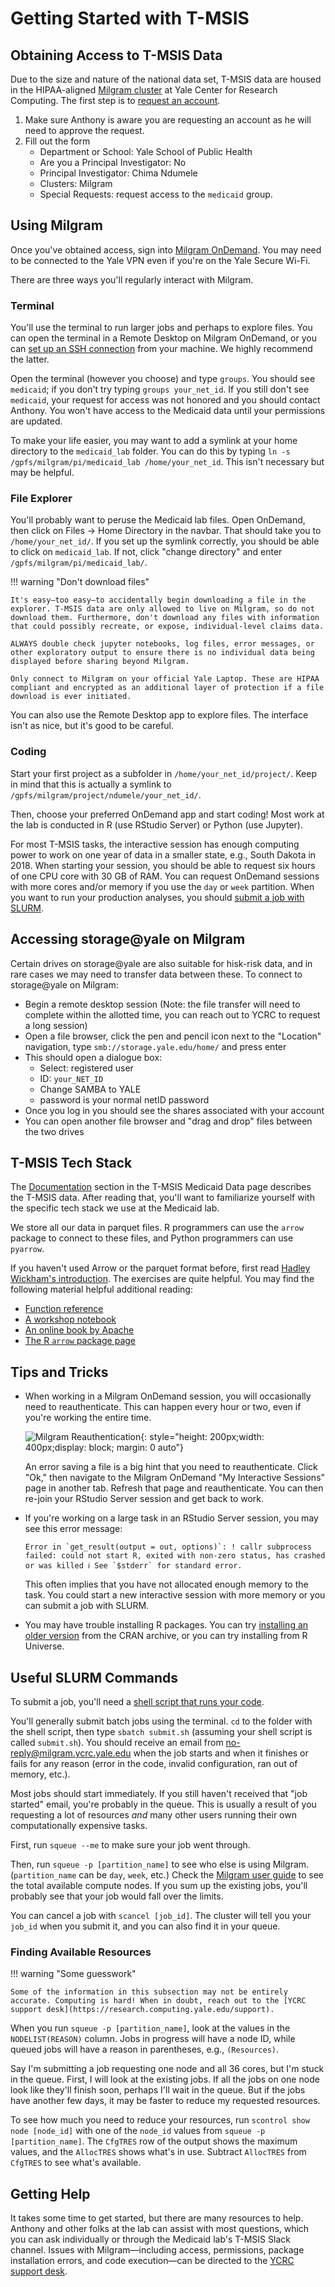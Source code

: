 # Getting Started with T-MSIS

## Obtaining Access to T-MSIS Data
Due to the size and nature of the national data set, T-MSIS data are housed in the HIPAA-aligned [Milgram cluster](https://docs.ycrc.yale.edu/clusters/milgram/) at Yale Center for Research Computing. The first step is to [request an account](https://research.computing.yale.edu/support/hpc/account-request).

1. Make sure Anthony is aware you are requesting an account as he will need to approve the request.
2. Fill out the form
	- Department or School: Yale School of Public Health
	- Are you a Principal Investigator: No
	- Principal Investigator: Chima Ndumele
	- Clusters: Milgram
	- Special Requests: request access to the `medicaid` group.


## Using Milgram

Once you've obtained access, sign into [Milgram OnDemand](https://ood-milgram.ycrc.yale.edu/). You may need to be connected to the Yale VPN even if you're on the Yale Secure Wi-Fi.

There are three ways you'll regularly interact with Milgram.

### Terminal

You'll use the terminal to run larger jobs and perhaps to explore files. You can open the terminal in a Remote Desktop on Milgram OnDemand, or you can [set up an SSH connection](https://docs.ycrc.yale.edu/clusters-at-yale/access/ssh/) from your machine. We highly recommend the latter.

Open the terminal (however you choose) and type `groups`. You should see `medicaid`; if you don't try typing `groups your_net_id`. If you still don't see `medicaid`, your request for access was not honored and you should contact Anthony. You won't have access to the Medicaid data until your permissions are updated.

To make your life easier, you may want to add a symlink at your home directory to the `medicaid_lab` folder. You can do this by typing `ln -s /gpfs/milgram/pi/medicaid_lab /home/your_net_id`. This isn't necessary but may be helpful.

### File Explorer

You'll probably want to peruse the Medicaid lab files. Open OnDemand, then click on Files -> Home Directory in the navbar. That should take you to `/home/your_net_id/`. If you set up the symlink correctly, you should be able to click on `medicaid_lab`. If not, click "change directory" and enter `/gpfs/milgram/pi/medicaid_lab/`.

!!! warning "Don't download files"

    It's easy—too easy—to accidentally begin downloading a file in the explorer. T-MSIS data are only allowed to live on Milgram, so do not download them. Furthermore, don't download any files with information that could possibly recreate, or expose, individual-level claims data. 
    
    ALWAYS double check jupyter notebooks, log files, error messages, or other exploratory output to ensure there is no individual data being displayed before sharing beyond Milgram.
    
    Only connect to Milgram on your official Yale Laptop. These are HIPAA compliant and encrypted as an additional layer of protection if a file download is ever initiated.
    

You can also use the Remote Desktop app to explore files. The interface isn't as nice, but it's good to be careful.

### Coding

Start your first project as a subfolder in `/home/your_net_id/project/`. Keep in mind that this is actually a symlink to `/gpfs/milgram/project/ndumele/your_net_id/`.

Then, choose your preferred OnDemand app and start coding! Most work at the lab is conducted in R (use RStudio Server) or Python (use Jupyter).

For most T-MSIS tasks, the interactive session has enough computing power to work on one year of data in a smaller state, e.g., South Dakota in 2018. When starting your session, you should be able to request six hours of one CPU core with 30 GB of RAM. You can request OnDemand sessions with more cores and/or memory if you use the `day` or `week` partition. When you want to run your production analyses, you should [submit a job with SLURM](https://docs.ycrc.yale.edu/clusters-at-yale/job-scheduling/).

## Accessing storage@yale on Milgram

Certain drives on storage@yale are also suitable for hisk-risk data, and in rare cases we may need to transfer data between these. To connect to storage@yale on Milgram:

- Begin a remote desktop session (Note: the file transfer will need to complete within the allotted time, you can reach out to YCRC to request a long session)
- Open a file browser, click the pen and pencil icon next to the "Location" navigation, type `smb://storage.yale.edu/home/` and press enter
- This should open a dialogue box:
     - Select: registered user   
     - ID: `your_NET_ID`
     - Change SAMBA to YALE
     - password is your normal netID password
- Once you log in you should see the shares associated with your account 
- You can open another file browser and "drag and drop" files between the two drives


## T-MSIS Tech Stack

The [Documentation](tmsis_medicaid_data.md#documentation) section in the T-MSIS Medicaid Data page describes the T-MSIS data. After reading that, you'll want to familiarize yourself with the specific tech stack we use at the Medicaid lab.

We store all our data in parquet files. R programmers can use the `arrow` package to connect to these files, and Python programmers can use `pyarrow`.

If you haven't used Arrow or the parquet format before, first read [Hadley Wickham's introduction](https://r4ds.hadley.nz/arrow). The exercises are quite helpful. You may find the following material helpful additional reading:

- [Function reference](https://arrow.apache.org/docs/r/reference/acero.html)
- [A workshop notebook](https://arrow-user2022.netlify.app/hello-arrow.html)
- [An online book by Apache](https://arrow.apache.org/cookbook/r/)
- [The R `arrow` package page](https://arrow.apache.org/docs/r/)

## Tips and Tricks

- When working in a Milgram OnDemand session, you will occasionally need to reauthenticate. This can happen every hour or two, even if you're working the entire time.

    ![Milgram Reauthentication](../images/milgram_error_saving.png){: style="height: 200px;width: 400px;display: block; margin: 0 auto"}

    An error saving a file is a big hint that you need to reauthenticate. Click "Ok," then navigate to the Milgram OnDemand "My Interactive Sessions" page in another tab. Refresh that page and reauthenticate. You can then re-join your RStudio Server session and get back to work.

- If you're working on a large task in an RStudio Server session, you may see this error message:
    
	```
	Error in `get_result(output = out, options)`: ! callr subprocess failed: could not start R, exited with non-zero status, has crashed or was killed ℹ See `$stderr` for standard error.
	```
    
	This often implies that you have not allocated enough memory to the task. You could start a new interactive session with more memory or you can submit a job with SLURM.

- You may have trouble installing R packages. You can try [installing an older version](https://stackoverflow.com/questions/17082341/how-to-downgrade-an-r-package-by-installing-an-older-version) from the CRAN archive, or you can try installing from R Universe.

## Useful SLURM Commands

To submit a job, you'll need a [shell script that runs your code](https://docs.ycrc.yale.edu/clusters-at-yale/job-scheduling/slurm-examples/).

You'll generally submit batch jobs using the terminal. `cd` to the folder with the shell script, then type `sbatch submit.sh` (assuming your shell script is called `submit.sh`). You should receive an email from no-reply@milgram.ycrc.yale.edu when the job starts and when it finishes or fails for any reason (error in the code, invalid configuration, ran out of memory, etc.).

Most jobs should start immediately. If you still haven't received that "job started" email, you're probably in the queue. This is usually a result of you requesting a lot of resources _and_ many other users running their own computationally expensive tasks.

First, run `squeue --me` to make sure your job went through.

Then, run `squeue -p [partition_name]` to see who else is using Milgram. (`partition_name` can be `day`, `week`, etc.) Check the [Milgram user guide](https://docs.ycrc.yale.edu/clusters/milgram/) to see the total available compute nodes. If you sum up the existing jobs, you'll probably see that your job would fall over the limits.

You can cancel a job with `scancel [job_id]`. The cluster will tell you your `job_id` when you submit it, and you can also find it in your queue.

### Finding Available Resources

!!! warning "Some guesswork"

    Some of the information in this subsection may not be entirely accurate. Computing is hard! When in doubt, reach out to the [YCRC support desk](https://research.computing.yale.edu/support).

When you run `squeue -p [partition_name]`, look at the values in the `NODELIST(REASON)` column. Jobs in progress will have a node ID, while queued jobs will have a reason in parentheses, e.g., `(Resources)`.

Say I'm submitting a job requesting one node and all 36 cores, but I'm stuck in the queue. First, I will look at the existing jobs. If all the jobs on one node look like they'll finish soon, perhaps I'll wait in the queue. But if the jobs have another few days, it may be faster to reduce my requested resources.

To see how much you need to reduce your resources, run `scontrol show node [node_id]` with one of the `node_id` values from `squeue -p [partition_name]`. The `CfgTRES` row of the output shows the maximum values, and the `AllocTRES` shows what's in use. Subtract `AllocTRES` from `CfgTRES` to see what's available.

## Getting Help

It takes some time to get started, but there are many resources to help. Anthony and other folks at the lab can assist with most questions, which you can ask individually or through the Medicaid lab's T-MSIS Slack channel. Issues with Milgram—including access, permissions, package installation errors, and code execution—can be directed to the [YCRC support desk](https://research.computing.yale.edu/support).
